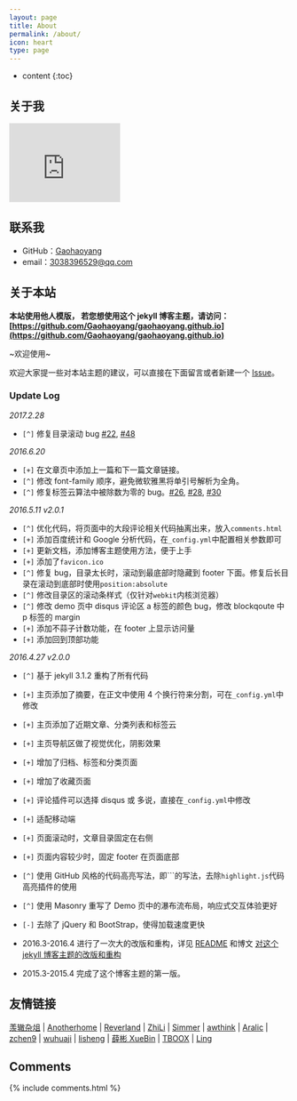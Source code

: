 ```yaml
---
layout: page
title: About
permalink: /about/
icon: heart
type: page
---
```


- content
  {:toc}

## 关于我

<iframe src="https://githubbadge.appspot.com/gaohaoyang?s=1" style="border: 0;height: 142px;width: 200px;overflow: hidden;" frameBorder="0"></iframe>

## 联系我

- GitHub：[Gaohaoyang](https://github.com/MuXTing)
- email：3038396529@qq.com

## 关于本站

**本站使用他人模版， 若您想使用这个 jekyll 博客主题，请访问：[https://github.com/Gaohaoyang/gaohaoyang.github.io](https://github.com/Gaohaoyang/gaohaoyang.github.io)**

~欢迎使用~

欢迎大家提一些对本站主题的建议，可以直接在下面留言或者新建一个 [Issue](https://github.com/Gaohaoyang/gaohaoyang.github.io/issues)。

### Update Log

_2017.2.28_

- `[^]` 修复目录滚动 bug [#22](https://github.com/Gaohaoyang/gaohaoyang.github.io/issues/22), [#48](https://github.com/Gaohaoyang/gaohaoyang.github.io/issues/48)

_2016.6.20_

- `[+]` 在文章页中添加上一篇和下一篇文章链接。
- `[^]` 修改 font-family 顺序，避免微软雅黑将单引号解析为全角。
- `[^]` 修复标签云算法中被除数为零的 bug。[#26](https://github.com/Gaohaoyang/gaohaoyang.github.io/issues/26), [#28](https://github.com/Gaohaoyang/gaohaoyang.github.io/issues/28), [#30](https://github.com/Gaohaoyang/gaohaoyang.github.io/issues/30)

_2016.5.11 v2.0.1_

- `[^]` 优化代码，将页面中的大段评论相关代码抽离出来，放入`comments.html`
- `[+]` 添加百度统计和 Google 分析代码，在`_config.yml`中配置相关参数即可
- `[+]` 更新文档，添加博客主题使用方法，便于上手
- `[+]` 添加了`favicon.ico`
- `[^]` 修复 bug，目录太长时，滚动到最底部时隐藏到 footer 下面。修复后长目录在滚动到底部时使用`position:absolute`
- `[^]` 修改目录区的滚动条样式（仅针对`webkit`内核浏览器）
- `[^]` 修改 demo 页中 disqus 评论区 a 标签的颜色 bug，修改 blockqoute 中 p 标签的 margin
- `[+]` 添加不蒜子计数功能，在 footer 上显示访问量
- `[+]` 添加回到顶部功能

_2016.4.27 v2.0.0_

- `[^]` 基于 jekyll 3.1.2 重构了所有代码
- `[+]` 主页添加了摘要，在正文中使用 4 个换行符来分割，可在`_config.yml`中修改
- `[+]` 主页添加了近期文章、分类列表和标签云
- `[+]` 主页导航区做了视觉优化，阴影效果
- `[+]` 增加了归档、标签和分类页面
- `[+]` 增加了收藏页面
- `[+]` 评论插件可以选择 disqus 或 多说，直接在`_config.yml`中修改
- `[+]` 适配移动端
- `[+]` 页面滚动时，文章目录固定在右侧
- `[+]` 页面内容较少时，固定 footer 在页面底部
- `[^]` 使用 GitHub 风格的代码高亮写法，即\`\`\`的写法，去除`highlight.js`代码高亮插件的使用
- `[^]` 使用 Masonry 重写了 Demo 页中的瀑布流布局，响应式交互体验更好
- `[-]` 去除了 jQuery 和 BootStrap，使得加载速度更快

- 2016.3-2016.4 进行了一次大的改版和重构，详见 [README](https://github.com/Gaohaoyang/gaohaoyang.github.io/blob/master/README.md) 和博文 [对这个 jekyll 博客主题的改版和重构](http://gaohaoyang.github.io/2016/03/12/jekyll-theme-version-2.0/)
- 2015.3-2015.4 完成了这个博客主题的第一版。

## 友情链接

[羡辙杂俎](http://zhangwenli.com/blog) \| [Anotherhome](https://www.anotherhome.net) \| [Reverland](http://reverland.org/) \| [ZhiLi](http://lizhipower.github.io/) \| [Simmer](http://simmer-jun.github.io/) \| [awthink](http://awthink.net/) \| [Aralic](http://aralic.github.io/) \| [zchen9](http://www.chen9.info/) \| [wuhuaji](http://wuhuaji.me/) \| [lisheng](http://www.lishengcn.cn/) \| [薛彬 XueBin](http://axuebin.com/blog/) \| [TBOOX](http://www.tboox.org/cn/) \| [Ling](http://linglinyp.com/)

## Comments

{% include comments.html %}
